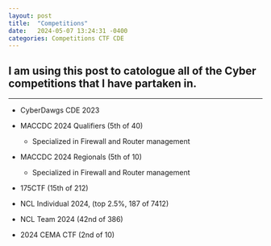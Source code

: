 ```yaml
---
layout: post
title:  "Competitions"
date:   2024-05-07 13:24:31 -0400
categories: Competitions CTF CDE
---
```

## I am using this post to catologue all of the Cyber competitions that I have partaken in.

---------------------------------------------------------------------------------------

* CyberDawgs CDE 2023

* MACCDC 2024 Qualifiers (5th of 40)
    - Specialized in Firewall and Router management

* MACCDC 2024 Regionals (5th of 10)
    - Specialized in Firewall and Router management

* 175CTF (15th of 212)

* NCL Individual 2024, (top 2.5%, 187 of 7412)

* NCL Team 2024 (42nd of 386)

* 2024 CEMA CTF  (2nd of 10)

